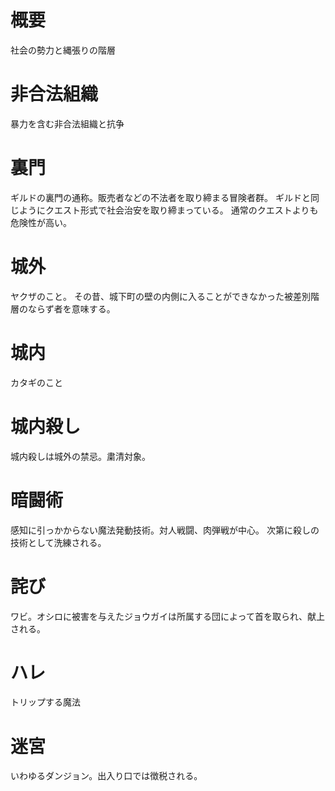 # 概要
社会の勢力と縄張りの階層

# 非合法組織
暴力を含む非合法組織と抗争

# 裏門
ギルドの裏門の通称。販売者などの不法者を取り締まる冒険者群。
ギルドと同じようにクエスト形式で社会治安を取り締まっている。
通常のクエストよりも危険性が高い。

# 城外
ヤクザのこと。
その昔、城下町の壁の内側に入ることができなかった被差別階層のならず者を意味する。

# 城内
カタギのこと

# 城内殺し
城内殺しは城外の禁忌。粛清対象。

# 暗闘術
感知に引っかからない魔法発動技術。対人戦闘、肉弾戦が中心。
次第に殺しの技術として洗練される。

# 詫び
ワビ。オシロに被害を与えたジョウガイは所属する団によって首を取られ、献上される。

# ハレ
トリップする魔法

# 迷宮
いわゆるダンジョン。出入り口では徴税される。
